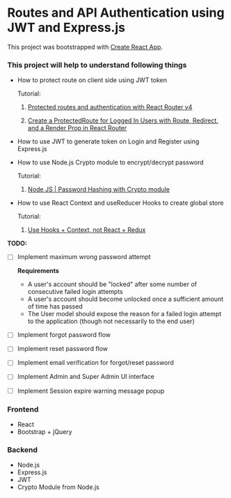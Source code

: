 # Routes and API Authentication using JWT and Express.js

This project was bootstrapped with [Create React App](https://github.com/facebook/create-react-app).

### This project will help to understand following things

- How to protect route on client side using JWT token

    Tutorial:

    1. [Protected routes and authentication with React Router v4](https://tylermcginnis.com/react-router-protected-routes-authentication/)

    2. [Create a ProtectedRoute for Logged In Users with Route, Redirect, and a Render Prop in React Router](https://codedaily.io/tutorials/49/Create-a-ProtectedRoute-for-Logged-In-Users-with-Route-Redirect-and-a-Render-Prop-in-React-Router)

- How to use JWT to generate token on Login and Register using Express.js

- How to use Node.js Crypto module to encrypt/decrypt password

    Tutorial:

    1. [Node JS | Password Hashing with Crypto module](https://www.geeksforgeeks.org/node-js-password-hashing-crypto-module/)

- How to use React Context and useReducer Hooks to create global store

    Tutorial:

    1. [Use Hooks + Context, not React + Redux](https://blog.logrocket.com/use-hooks-and-context-not-react-and-redux/)

**TODO:**

- [ ]  Implement maximum wrong password attempt

    **Requirements**
    - A user's account should be "locked" after some number of consecutive failed login attempts
    - A user's account should become unlocked once a sufficient amount of time has passed
    - The User model should expose the reason for a failed login attempt to the application (though not necessarily to the end user)

- [ ]  Implement forgot password flow

- [ ]  Implement reset password flow

- [ ]  Implement email verification for forgot/reset password

- [ ]  Implement Admin and Super Admin UI interface

- [ ]  Implement Session expire warning message popup

### **Frontend**

- React
- Bootstrap + jQuery

### **Backend**

- Node.js
- Express.js
- JWT
- Crypto Module from Node.js
